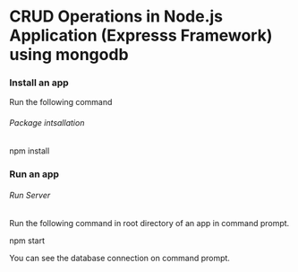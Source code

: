 CRUD Operations in Node.js Application (Expresss Framework) using mongodb
================================ 

### Install an app

Run the following command

###### *Package intsallation*

npm install

### Run an app

###### *Run Server*

Run the following command in root directory of an app in command prompt.

npm start

You can see the database connection on command prompt.

